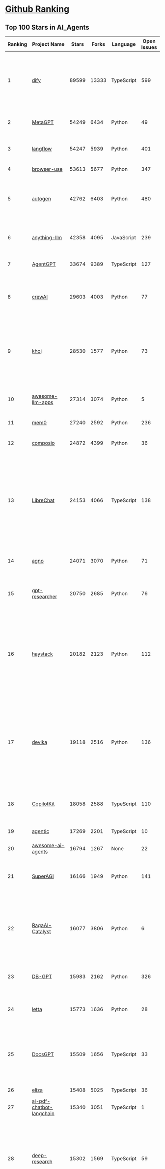 [Github Ranking](../README.md)
==========

## Top 100 Stars in AI_Agents

| Ranking | Project Name | Stars | Forks | Language | Open Issues | Description | Last Commit |
| ------- | ------------ | ----- | ----- | -------- | ----------- | ----------- | ----------- |
| 1 | [dify](https://github.com/langgenius/dify) | 89599 | 13333 | TypeScript | 599 | Dify is an open-source LLM app development platform. Dify's intuitive interface combines AI workflow, RAG pipeline, agent capabilities, model management, observability features and more, letting you quickly go from prototype to production. | 2025-04-07T02:36:58Z |
| 2 | [MetaGPT](https://github.com/geekan/MetaGPT) | 54249 | 6434 | Python | 49 | 🌟 The Multi-Agent Framework: First AI Software Company, Towards Natural Language Programming | 2025-03-31T07:17:13Z |
| 3 | [langflow](https://github.com/langflow-ai/langflow) | 54247 | 5939 | Python | 401 | Langflow is a powerful tool for building and deploying AI-powered agents and workflows. | 2025-04-06T06:43:49Z |
| 4 | [browser-use](https://github.com/browser-use/browser-use) | 53613 | 5677 | Python | 347 | Make websites accessible for AI agents | 2025-04-06T23:28:54Z |
| 5 | [autogen](https://github.com/microsoft/autogen) | 42762 | 6403 | Python | 480 | A programming framework for agentic AI 🤖 PyPi: autogen-agentchat Discord: https://aka.ms/autogen-discord Office Hour: https://aka.ms/autogen-officehour | 2025-04-06T18:47:36Z |
| 6 | [anything-llm](https://github.com/Mintplex-Labs/anything-llm) | 42358 | 4095 | JavaScript | 239 | The all-in-one Desktop & Docker AI application with built-in RAG, AI agents, No-code agent builder, MCP compatibility,  and more. | 2025-04-06T20:41:21Z |
| 7 | [AgentGPT](https://github.com/reworkd/AgentGPT) | 33674 | 9389 | TypeScript | 127 | 🤖 Assemble, configure, and deploy autonomous AI Agents in your browser. | 2025-03-28T17:13:05Z |
| 8 | [crewAI](https://github.com/crewAIInc/crewAI) | 29603 | 4003 | Python | 77 | Framework for orchestrating role-playing, autonomous AI agents. By fostering collaborative intelligence, CrewAI empowers agents to work together seamlessly, tackling complex tasks. | 2025-04-05T22:41:41Z |
| 9 | [khoj](https://github.com/khoj-ai/khoj) | 28530 | 1577 | Python | 73 | Your AI second brain. Self-hostable. Get answers from the web or your docs. Build custom agents, schedule automations, do deep research. Turn any online or local LLM into your personal, autonomous AI (gpt, claude, gemini, llama, qwen, mistral). Get started - free. | 2025-04-05T17:43:19Z |
| 10 | [awesome-llm-apps](https://github.com/Shubhamsaboo/awesome-llm-apps) | 27314 | 3074 | Python | 5 | Collection of awesome LLM apps with AI Agents and RAG using OpenAI, Anthropic, Gemini and opensource models. | 2025-03-31T02:25:46Z |
| 11 | [mem0](https://github.com/mem0ai/mem0) | 27240 | 2592 | Python | 236 | The Memory layer for AI Agents | 2025-04-03T05:16:07Z |
| 12 | [composio](https://github.com/ComposioHQ/composio) | 24872 | 4399 | Python | 36 | Composio equip's your AI agents & LLMs with 100+ high-quality integrations via function calling | 2025-04-04T03:50:02Z |
| 13 | [LibreChat](https://github.com/danny-avila/LibreChat) | 24153 | 4066 | TypeScript | 138 | Enhanced ChatGPT Clone: Features Agents, DeepSeek, Anthropic, AWS, OpenAI, Assistants API, Azure, Groq, o1, GPT-4o, Mistral, OpenRouter, Vertex AI, Gemini, Artifacts, AI model switching, message search, Code Interpreter, langchain, DALL-E-3, OpenAPI Actions, Functions, Secure Multi-User Auth, Presets, open-source for self-hosting. Active project. | 2025-04-07T00:30:07Z |
| 14 | [agno](https://github.com/agno-agi/agno) | 24071 | 3070 | Python | 71 | A lightweight library for building Multimodal Agents. Give LLMs superpowers like memory, knowledge, tools and reasoning. | 2025-04-06T22:06:45Z |
| 15 | [gpt-researcher](https://github.com/assafelovic/gpt-researcher) | 20750 | 2685 | Python | 76 | LLM based autonomous agent that conducts deep local and web research on any topic and generates a long report with citations. | 2025-04-05T16:33:20Z |
| 16 | [haystack](https://github.com/deepset-ai/haystack) | 20182 | 2123 | Python | 112 | AI orchestration framework to build customizable, production-ready LLM applications. Connect components (models, vector DBs, file converters) to pipelines or agents that can interact with your data. With advanced retrieval methods, it's best suited for building RAG, question answering, semantic search or conversational agent chatbots. | 2025-04-04T16:29:00Z |
| 17 | [devika](https://github.com/stitionai/devika) | 19118 | 2516 | Python | 136 | Devika is an Agentic AI Software Engineer that can understand high-level human instructions, break them down into steps, research relevant information, and write code to achieve the given objective. Devika aims to be a competitive open-source alternative to Devin by Cognition AI. [⚠️ DEVIKA DOES NOT HAVE AN OFFICIAL WEBSITE ⚠️] | 2024-09-19T16:11:25Z |
| 18 | [CopilotKit](https://github.com/CopilotKit/CopilotKit) | 18058 | 2588 | TypeScript | 110 | React UI + elegant infrastructure for AI Copilots, AI chatbots, and in-app AI agents. The Agentic last-mile 🪁 | 2025-04-05T19:15:24Z |
| 19 | [agentic](https://github.com/transitive-bullshit/agentic) | 17269 | 2201 | TypeScript | 10 | AI agent stdlib that works with any LLM and TypeScript AI SDK. | 2025-04-06T13:26:32Z |
| 20 | [awesome-ai-agents](https://github.com/e2b-dev/awesome-ai-agents) | 16794 | 1267 | None | 22 | A list of AI autonomous agents | 2025-02-26T10:04:45Z |
| 21 | [SuperAGI](https://github.com/TransformerOptimus/SuperAGI) | 16166 | 1949 | Python | 141 | <⚡️> SuperAGI - A dev-first open source autonomous AI agent framework. Enabling developers to build, manage & run useful autonomous agents quickly and reliably. | 2025-01-22T22:14:07Z |
| 22 | [RagaAI-Catalyst](https://github.com/raga-ai-hub/RagaAI-Catalyst) | 16077 | 3806 | Python | 6 | Python SDK for Agent AI Observability, Monitoring and Evaluation Framework. Includes features like agent, llm and tools tracing, debugging multi-agentic system, self-hosted dashboard and advanced analytics with timeline and execution graph view  | 2025-04-01T05:11:48Z |
| 23 | [DB-GPT](https://github.com/eosphoros-ai/DB-GPT) | 15983 | 2162 | Python | 326 | AI Native Data App Development framework with AWEL(Agentic Workflow Expression Language) and Agents | 2025-04-03T02:47:03Z |
| 24 | [letta](https://github.com/letta-ai/letta) | 15773 | 1636 | Python | 28 | Letta (formerly MemGPT) is the stateful agents framework with memory, reasoning, and context management. | 2025-03-31T18:22:06Z |
| 25 | [DocsGPT](https://github.com/arc53/DocsGPT) | 15509 | 1656 | TypeScript | 33 | DocsGPT is an open-source genAI tool that helps users get reliable answers from knowledge source, while avoiding hallucinations. It enables private and reliable information retrieval, with tooling and agentic system capability built in. | 2025-04-06T19:00:39Z |
| 26 | [eliza](https://github.com/elizaOS/eliza) | 15408 | 5025 | TypeScript | 36 | Autonomous agents for everyone | 2025-04-06T23:20:45Z |
| 27 | [ai-pdf-chatbot-langchain](https://github.com/mayooear/ai-pdf-chatbot-langchain) | 15340 | 3051 | TypeScript | 1 | AI PDF chatbot agent built with LangChain & LangGraph  | 2025-02-20T18:19:58Z |
| 28 | [deep-research](https://github.com/dzhng/deep-research) | 15302 | 1569 | TypeScript | 59 | An AI-powered research assistant that performs iterative, deep research on any topic by combining search engines, web scraping, and large language models.  The goal of this repo is to provide the simplest implementation of a deep research agent - e.g. an agent that can refine its research direction overtime and deep dive into a topic. | 2025-03-24T06:06:11Z |
| 29 | [SWE-agent](https://github.com/SWE-agent/SWE-agent) | 15299 | 1555 | Python | 29 | SWE-agent takes a GitHub issue and tries to automatically fix it, using GPT-4, or your LM of choice. It can also be employed for offensive cybersecurity or competitive coding challenges. [NeurIPS 2024]  | 2025-04-05T15:44:56Z |
| 30 | [botpress](https://github.com/botpress/botpress) | 13500 | 1947 | TypeScript | 8 | The open-source hub to build & deploy GPT/LLM Agents ⚡️ | 2025-04-04T12:36:41Z |
| 31 | [dagger](https://github.com/dagger/dagger) | 13478 | 708 | Go | 686 | An open-source runtime for composable workflows. Great for AI agents and CI/CD. | 2025-04-06T14:35:24Z |
| 32 | [ai](https://github.com/vercel/ai) | 13192 | 2038 | TypeScript | 384 | The AI Toolkit for TypeScript. From the creators of Next.js, the AI SDK is a free open-source library for building AI-powered applications and agents  | 2025-04-07T02:07:18Z |
| 33 | [screenpipe](https://github.com/mediar-ai/screenpipe) | 13152 | 943 | TypeScript | 204 | AI app store powered by 24/7 desktop history.  open source \| 100% local \| dev friendly \| 24/7 screen, mic recording | 2025-04-04T22:08:28Z |
| 34 | [activepieces](https://github.com/activepieces/activepieces) | 12764 | 1679 | TypeScript | 274 | Open Source AI Automation ✨ All our 280+ pieces are now available as MCP to use with LLMs | 2025-04-06T16:28:12Z |
| 35 | [mastra](https://github.com/mastra-ai/mastra) | 11701 | 588 | TypeScript | 70 | The TypeScript AI agent framework. ⚡ Assistants, RAG, observability. Supports any LLM: GPT-4, Claude, Gemini, Llama. | 2025-04-06T18:28:08Z |
| 36 | [camel](https://github.com/camel-ai/camel) | 11592 | 1221 | Python | 325 | 🐫 CAMEL: The first and the best multi-agent framework. Finding the Scaling Law of Agents. https://www.camel-ai.org | 2025-04-07T03:01:38Z |
| 37 | [plandex](https://github.com/plandex-ai/plandex) | 11426 | 786 | Go | 11 | Open source AI coding agent. Designed for large projects and real world tasks. | 2025-04-04T15:50:55Z |
| 38 | [GenAI_Agents](https://github.com/NirDiamant/GenAI_Agents) | 11361 | 1441 | Jupyter Notebook | 1 | This repository provides tutorials and implementations for various Generative AI Agent techniques, from basic to advanced. It serves as a comprehensive guide for building intelligent, interactive AI systems. | 2025-03-27T14:04:45Z |
| 39 | [web-ui](https://github.com/browser-use/web-ui) | 11328 | 1829 | Python | 216 | Run AI Agent in your browser. | 2025-04-01T15:28:46Z |
| 40 | [goose](https://github.com/block/goose) | 11325 | 830 | Rust | 137 | an open source, extensible AI agent that goes beyond code suggestions - install, execute, edit, and test with any LLM | 2025-04-07T01:15:11Z |
| 41 | [Fay](https://github.com/xszyou/Fay) | 10712 | 1989 | Python | 102 | fay是一个帮助数字人（2.5d、3d、移动、pc、网页）或大语言模型（openai兼容、deepseek）连通业务系统的agent框架。 | 2025-04-02T15:31:53Z |
| 42 | [ai-agents-for-beginners](https://github.com/microsoft/ai-agents-for-beginners) | 10568 | 2487 | Jupyter Notebook | 8 | 10 Lessons to Get Started Building AI Agents | 2025-04-04T14:18:26Z |
| 43 | [stagehand](https://github.com/browserbase/stagehand) | 9381 | 494 | TypeScript | 63 | An AI web browsing framework focused on simplicity and extensibility. | 2025-04-06T03:51:19Z |
| 44 | [openai-agents-python](https://github.com/openai/openai-agents-python) | 8227 | 986 | Python | 104 | A lightweight, powerful framework for multi-agent workflows | 2025-04-04T23:54:25Z |
| 45 | [pydantic-ai](https://github.com/pydantic/pydantic-ai) | 8171 | 704 | Python | 192 | Agent Framework / shim to use Pydantic with LLMs | 2025-04-05T17:39:42Z |
| 46 | [bisheng](https://github.com/dataelement/bisheng) | 7994 | 1335 | Python | 83 | BISHENG is an open LLM devops platform for next generation Enterprise AI applications. Powerful and comprehensive features include: GenAI workflow, RAG, Agent, Unified model management, Evaluation, SFT, Dataset Management, Enterprise-level System Management, Observability and more. | 2025-04-03T11:27:25Z |
| 47 | [E2B](https://github.com/e2b-dev/E2B) | 7902 | 524 | MDX | 34 | Secure open source cloud runtime for AI apps & AI agents | 2025-04-05T20:21:54Z |
| 48 | [pr-agent](https://github.com/qodo-ai/pr-agent) | 7476 | 779 | Python | 44 | 🚀 PR-Agent (Qodo Merge open-source): An AI-Powered 🤖 Tool for Automated Pull Request Analysis, Feedback, Suggestions and More! 💻🔍 | 2025-04-04T13:54:58Z |
| 49 | [WrenAI](https://github.com/Canner/WrenAI) | 7376 | 687 | TypeScript | 129 | 🤖 Open-source GenBI AI Agent that empowers data-driven teams to chat with their data to generate Text-to-SQL, charts, spreadsheets, reports, dashboards and BI. 📈📊📋🧑‍💻 | 2025-04-07T03:00:53Z |
| 50 | [Upsonic](https://github.com/Upsonic/Upsonic) | 7258 | 679 | Python | 28 | The most reliable AI agent framework that supports MCP. | 2025-04-05T15:58:46Z |
| 51 | [ai-engineering-hub](https://github.com/patchy631/ai-engineering-hub) | 7238 | 1239 | Jupyter Notebook | 15 | In-depth tutorials on LLMs, RAGs and real-world AI agent applications. | 2025-04-06T15:10:39Z |
| 52 | [lab](https://github.com/google-deepmind/lab) | 7203 | 1374 | C | 60 | A customisable 3D platform for agent-based AI research | 2023-01-04T15:38:37Z |
| 53 | [SerpentAI](https://github.com/SerpentAI/SerpentAI) | 6865 | 797 | Python | 0 | Game Agent Framework. Helping you create AIs / Bots that learn to play any game you own! | 2022-11-07T01:59:31Z |
| 54 | [lamda](https://github.com/firerpa/lamda) | 6788 | 933 | Python | 23 | 🤖  The most powerful Android RPA framework, the next generation of mobile automation robots. | 2025-03-31T13:09:13Z |
| 55 | [BlackFriday-GPTs-Prompts](https://github.com/friuns2/BlackFriday-GPTs-Prompts) | 6519 | 1013 | None | 83 | List of free GPTs that doesn't require plus subscription  | 2024-11-08T11:03:14Z |
| 56 | [agent-zero](https://github.com/frdel/agent-zero) | 6474 | 1410 | Python | 102 | Agent Zero AI framework | 2025-04-05T20:02:04Z |
| 57 | [street-fighter-ai](https://github.com/linyiLYi/street-fighter-ai) | 6467 | 1400 | Python | 56 | This is an AI agent for Street Fighter II Champion Edition. | 2024-05-14T22:46:22Z |
| 58 | [aichat](https://github.com/sigoden/aichat) | 6305 | 409 | Rust | 0 | All-in-one LLM CLI tool featuring Shell Assistant, Chat-REPL, RAG, AI Tools & Agents, with access to OpenAI, Claude, Gemini, Ollama, Groq, and more. | 2025-03-28T14:14:41Z |
| 59 | [MindSearch](https://github.com/InternLM/MindSearch) | 6275 | 632 | JavaScript | 36 | 🔍 An LLM-based Multi-agent Framework of Web Search Engine (like Perplexity.ai Pro and SearchGPT) | 2025-01-08T09:34:38Z |
| 60 | [R2R](https://github.com/SciPhi-AI/R2R) | 6232 | 474 | Python | 68 | SoTA production-ready AI retrieval system. Agentic Retrieval-Augmented Generation (RAG) with a RESTful API. | 2025-04-04T21:51:24Z |
| 61 | [SuperPrompt](https://github.com/NeoVertex1/SuperPrompt) | 6015 | 568 | None | 9 | SuperPrompt is an attempt to engineer prompts that might help us understand AI agents. | 2024-12-01T04:13:50Z |
| 62 | [LaVague](https://github.com/lavague-ai/LaVague) | 6002 | 543 | Python | 85 | Large Action Model framework to develop AI Web Agents | 2025-01-21T13:41:48Z |
| 63 | [DevOpsGPT](https://github.com/kuafuai/DevOpsGPT) | 5879 | 717 | HTML | 16 | Multi agent system for AI-driven software development. Combine LLM with DevOps tools to convert natural language requirements into working software. Supports any development language and extends the existing code. | 2024-08-14T09:11:08Z |
| 64 | [superagent](https://github.com/superagent-ai/superagent) | 5729 | 868 | TypeScript | 56 | 🥷 Run AI-agents with an API | 2025-04-01T07:49:39Z |
| 65 | [marvin](https://github.com/PrefectHQ/marvin) | 5600 | 360 | Python | 60 | ✨ AI agents that spark joy | 2025-04-07T01:53:30Z |
| 66 | [TEN-Agent](https://github.com/TEN-framework/TEN-Agent) | 5496 | 623 | Python | 59 | TEN Agent is a conversational voice AI agent powered by TEN, integrating Deepseek, Gemini, OpenAI, RTC, and hardware like ESP32. It enables realtime AI capabilities like  seeing, hearing, and speaking, and is fully compatible with platforms like Dify and Coze. | 2025-04-05T10:31:20Z |
| 67 | [agents](https://github.com/livekit/agents) | 5469 | 740 | Python | 220 | A powerful framework for building realtime voice AI agents 🤖🎙️📹  | 2025-04-07T03:18:18Z |
| 68 | [intentkit](https://github.com/crestalnetwork/intentkit) | 5329 | 591 | Python | 50 | An open and fair framework for everyone to build AI agents equipped with powerful skills. Launch your agent, improve the world, your wallet, or both! | 2025-04-04T10:18:26Z |
| 69 | [open-deep-research](https://github.com/nickscamara/open-deep-research) | 5291 | 654 | TypeScript | 33 | An open source deep research clone. AI Agent that reasons large amounts of web data extracted with Firecrawl | 2025-02-23T13:56:45Z |
| 70 | [phoenix](https://github.com/Arize-ai/phoenix) | 5283 | 386 | Jupyter Notebook | 336 | AI Observability & Evaluation | 2025-04-07T00:59:47Z |
| 71 | [julep](https://github.com/julep-ai/julep) | 5185 | 932 | Jupyter Notebook | 34 | Serverless AI Workflows for Data & ML Teams | 2025-04-05T00:05:44Z |
| 72 | [superduper](https://github.com/superduper-io/superduper) | 5022 | 493 | Python | 93 | Superduper: End-to-end framework for building custom AI applications and agents. | 2025-04-03T10:53:42Z |
| 73 | [qodo-cover](https://github.com/qodo-ai/qodo-cover) | 4939 | 414 | Python | 23 | Qodo-Cover: An AI-Powered Tool for Automated Test Generation and Code Coverage Enhancement! 💻🤖🧪🐞 | 2025-03-14T17:16:29Z |
| 74 | [gaianet-node](https://github.com/GaiaNet-AI/gaianet-node) | 4934 | 286 | Shell | 35 | Install and run your own AI agent service | 2025-04-03T07:44:51Z |
| 75 | [swarms](https://github.com/kyegomez/swarms) | 4777 | 543 | Python | 15 | The Enterprise-Grade Production-Ready Multi-Agent Orchestration Framework. Website: https://swarms.ai | 2025-04-07T01:14:49Z |
| 76 | [nanobrowser](https://github.com/nanobrowser/nanobrowser) | 4724 | 384 | TypeScript | 18 | Open-Source Chrome extension for AI-powered web automation. Run multi-agent workflows using your own LLM API key. Alternative to OpenAI Operator. | 2025-04-02T13:43:14Z |
| 77 | [multi-agent-orchestrator](https://github.com/awslabs/multi-agent-orchestrator) | 4648 | 386 | Python | 35 | Flexible and powerful framework for managing multiple AI agents and handling complex conversations | 2025-04-04T16:07:05Z |
| 78 | [AgentVerse](https://github.com/OpenBMB/AgentVerse) | 4454 | 442 | JavaScript | 23 | 🤖 AgentVerse 🪐 is designed to facilitate the deployment of multiple LLM-based agents in various applications, which primarily provides two frameworks: task-solving and simulation | 2024-09-09T05:47:44Z |
| 79 | [Figma-Context-MCP](https://github.com/GLips/Figma-Context-MCP) | 4379 | 336 | TypeScript | 10 | MCP server to provide Figma layout information to AI coding agents like Cursor | 2025-04-06T23:09:17Z |
| 80 | [Integuru](https://github.com/Integuru-AI/Integuru) | 4258 | 334 | Python | 7 | The first AI agent that builds permissionless integrations through reverse engineering platforms' internal APIs. | 2025-02-13T22:55:29Z |
| 81 | [pyspur](https://github.com/PySpur-Dev/pyspur) | 4241 | 283 | TypeScript | 14 | A visual playground for agentic workflows: Iterate over your agents 10x faster | 2025-03-31T13:19:01Z |
| 82 | [ragapp](https://github.com/ragapp/ragapp) | 4180 | 473 | TypeScript | 48 | The easiest way to use Agentic RAG in any enterprise | 2025-01-22T14:23:25Z |
| 83 | [agentops](https://github.com/AgentOps-AI/agentops) | 4173 | 377 | Python | 85 | Python SDK for AI agent monitoring, LLM cost tracking, benchmarking, and more. Integrates with most LLMs and agent frameworks including OpenAI Agents SDK, CrewAI, Langchain, Autogen, AG2, and CamelAI | 2025-04-05T00:07:46Z |
| 84 | [gibberlink](https://github.com/PennyroyalTea/gibberlink) | 4116 | 332 | TypeScript | 8 | Two conversational AI agents switching from English to sound-level protocol after confirming they are both AI agents | 2025-04-04T19:25:50Z |
| 85 | [steel-browser](https://github.com/steel-dev/steel-browser) | 4112 | 257 | TypeScript | 7 | 🔥 Open Source Browser API for AI Agents & Apps. Steel Browser is a batteries-included browser instance that lets you automate the web without worrying about infrastructure. | 2025-04-04T06:36:09Z |
| 86 | [RD-Agent](https://github.com/microsoft/RD-Agent) | 4044 | 340 | Python | 18 | Research and development (R&D) is crucial for the enhancement of industrial productivity, especially in the AI era, where the core aspects of R&D are mainly focused on data and models. We are committed to automating these high-value generic R&D processes through our open source R&D automation tool RD-Agent, which lets AI drive data-driven AI. | 2025-04-07T03:22:53Z |
| 87 | [AIOS](https://github.com/agiresearch/AIOS) | 4026 | 492 | Python | 42 | AIOS: AI Agent Operating System | 2025-04-03T15:17:12Z |
| 88 | [PraisonAI](https://github.com/MervinPraison/PraisonAI) | 3964 | 566 | Jupyter Notebook | 80 | PraisonAI is a production-ready Multi AI Agents framework, designed to create AI Agents to automate and solve problems ranging from simple tasks to complex challenges. It provides a low-code solution to streamline the building and management of multi-agent LLM systems, emphasising simplicity, customisation, and effective human-agent collaboration. | 2025-04-03T05:47:51Z |
| 89 | [Archon](https://github.com/coleam00/Archon) | 3947 | 713 | Python | 12 | Archon is an AI agent that is able to create other AI agents using an advanced agentic coding workflow and framework knowledge base to unlock a new frontier of automated agents. | 2025-04-07T03:10:45Z |
| 90 | [micro-agent](https://github.com/BuilderIO/micro-agent) | 3941 | 339 | TypeScript | 38 | An AI agent that writes (actually useful) code for you | 2024-11-14T17:27:03Z |
| 91 | [auto-dev](https://github.com/unit-mesh/auto-dev) | 3820 | 415 | Kotlin | 4 | 🧙‍AutoDev: The AI-powered coding wizard（AI  驱动编程助手）with multilingual support 🌐, auto code generation 🏗️, and a helpful bug-slaying assistant 🐞! Customizable prompts 🎨 and a magic Auto Dev/Testing/Document/Agent  feature 🧪 included! 🚀 | 2025-04-07T01:11:55Z |
| 92 | [cua](https://github.com/trycua/cua) | 3603 | 89 | Python | 23 | Create and run high-performance macOS and Linux VMs on Apple Silicon, with built-in support for AI agents. | 2025-04-07T02:42:58Z |
| 93 | [cursor-tools](https://github.com/eastlondoner/cursor-tools) | 3562 | 177 | TypeScript | 31 | Give Cursor Agent an AI Team and Advanced Skills | 2025-04-05T12:55:22Z |
| 94 | [casibase](https://github.com/casibase/casibase) | 3458 | 406 | Go | 32 | ⚡️AI Cloud OS: Open-source enterprise-level AI knowledge base and Manus-like agent management platform with admin UI, user management and Single-Sign-On⚡️, supports ChatGPT, Claude, DeepSeek R1, Llama, Ollama, HuggingFace, etc., chat bot demo: https://ai.casibase.com, admin UI demo: https://ai-admin.casibase.com | 2025-04-06T16:27:35Z |
| 95 | [rig](https://github.com/0xPlaygrounds/rig) | 3360 | 350 | Rust | 51 | ⚙️🦀 Build portable, modular & lightweight Fullstack Agents | 2025-04-06T19:35:22Z |
| 96 | [graphiti](https://github.com/getzep/graphiti) | 3359 | 262 | Python | 15 | Build Real-Time Knowledge Graphs for AI Agents | 2025-04-07T01:31:46Z |
| 97 | [atomic-agents](https://github.com/BrainBlend-AI/atomic-agents) | 3296 | 266 | Python | 11 | Building AI agents, atomically | 2025-04-05T08:12:14Z |
| 98 | [langroid](https://github.com/langroid/langroid) | 3208 | 310 | Python | 54 | Harness LLMs with Multi-Agent Programming | 2025-04-06T22:41:07Z |
| 99 | [GenAI-Showcase](https://github.com/mongodb-developer/GenAI-Showcase) | 3171 | 561 | Jupyter Notebook | 3 | GenAI Cookbook | 2025-04-04T18:07:40Z |
| 100 | [mcp-agent](https://github.com/lastmile-ai/mcp-agent) | 3095 | 305 | Python | 30 | Build effective agents using Model Context Protocol and simple workflow patterns | 2025-04-06T02:49:07Z |

